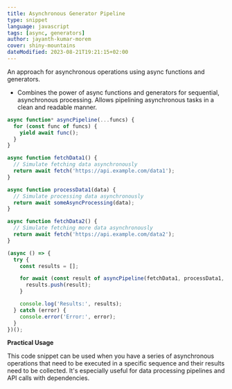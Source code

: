 ```yaml
---
title: Asynchronous Generator Pipeline
type: snippet
language: javascript
tags: [async, generators]
author: jayanth-kumar-morem
cover: shiny-mountains
dateModified: 2023-08-21T19:21:15+02:00
---
```


An approach for asynchronous operations using async functions and generators.

- Combines the power of async functions and generators for sequential, asynchronous processing.
Allows pipelining asynchronous tasks in a clean and readable manner.

```js
async function* asyncPipeline(...funcs) {
  for (const func of funcs) {
    yield await func();
  }
}

async function fetchData1() {
  // Simulate fetching data asynchronously
  return await fetch('https://api.example.com/data1');
}

async function processData1(data) {
  // Simulate processing data asynchronously
  return await someAsyncProcessing(data);
}

async function fetchData2() {
  // Simulate fetching more data asynchronously
  return await fetch('https://api.example.com/data2');
}

(async () => {
  try {
    const results = [];

    for await (const result of asyncPipeline(fetchData1, processData1, fetchData2)) {
      results.push(result);
    }

    console.log('Results:', results);
  } catch (error) {
    console.error('Error:', error);
  }
})();
```

**Practical Usage**

This code snippet can be used when you have a series of asynchronous operations that need to be executed in a specific sequence and their results need to be collected. It's especially useful for data processing pipelines and API calls with dependencies.
